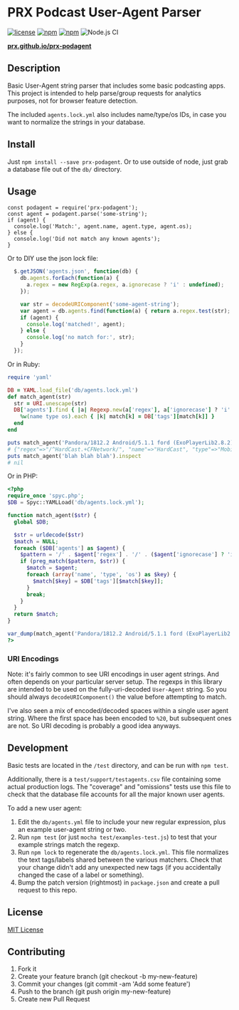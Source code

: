 # PRX Podcast User-Agent Parser

[![license](https://img.shields.io/github/license/PRX/prx-podagent.svg)](LICENSE)
[![npm](https://img.shields.io/npm/v/prx-podagent.svg)](https://www.npmjs.com/package/prx-podagent)
[![npm](https://img.shields.io/npm/dt/prx-podagent.svg)](https://www.npmjs.com/package/prx-podagent)
![Node.js CI](https://github.com/PRX/prx-podagent/workflows/Node.js%20CI/badge.svg)

**[prx.github.io/prx-podagent](https://prx.github.io/prx-podagent/)**

## Description

Basic User-Agent string parser that includes some basic podcasting apps.  This
project is intended to help parse/group requests for analytics purposes, not for
browser feature detection.

The included `agents.lock.yml` also includes name/type/os IDs, in case you want
to normalize the strings in your database.

## Install

Just `npm install --save prx-podagent`. Or to use outside of node, just grab a
database file out of the `db/` directory.

## Usage

```node
const podagent = require('prx-podagent');
const agent = podagent.parse('some-string');
if (agent) {
  console.log('Match:', agent.name, agent.type, agent.os);
} else {
  console.log('Did not match any known agents');
}
```

Or to DIY use the json lock file:

```javascript
  $.getJSON('agents.json', function(db) {
    db.agents.forEach(function(a) {
      a.regex = new RegExp(a.regex, a.ignorecase ? 'i' : undefined);
    });

    var str = decodeURIComponent('some-agent-string');
    var agent = db.agents.find(function(a) { return a.regex.test(str); });
    if (agent) {
      console.log('matched!', agent);
    } else {
      console.log('no match for:', str);
    }
  });
```

Or in Ruby:

```ruby
require 'yaml'

DB = YAML.load_file('db/agents.lock.yml')
def match_agent(str)
  str = URI.unescape(str)
  DB['agents'].find { |a| Regexp.new(a['regex'], a['ignorecase'] ? 'i' : nil).match(str) }&.tap do |match|
    %w(name type os).each { |k| match[k] = DB['tags'][match[k]] }
  end
end

puts match_agent('Pandora/1812.2 Android/5.1.1 ford (ExoPlayerLib2.8.2)').inspect
# {"regex"=>"/^HardCast.+CFNetwork/", "name"=>"HardCast", "type"=>"Mobile App", "os"=>"iOS"}
puts match_agent('blah blah blah').inspect
# nil
```

Or in PHP:

```php
<?php
require_once 'spyc.php';
$DB = Spyc::YAMLLoad('db/agents.lock.yml');

function match_agent($str) {
  global $DB;

  $str = urldecode($str)
  $match = NULL;
  foreach ($DB['agents'] as $agent) {
    $pattern = '/' . $agent['regex'] . '/' . ($agent['ignorecase'] ? 'i' : '');
    if (preg_match($pattern, $str)) {
      $match = $agent;
      foreach (array('name', 'type', 'os') as $key) {
        $match[$key] = $DB['tags'][$match[$key]];
      }
      break;
    }
  }
  return $match;
}

var_dump(match_agent('Pandora/1812.2 Android/5.1.1 ford (ExoPlayerLib2.8.2)'));
?>
```

### URI Encodings

Note: it's fairly common to see URI encodings in user agent strings.  And often
depends on your particular server setup.  The regexps in this library are
intended to be used on the fully-uri-decoded `User-Agent` string.  So you should
always `decodeURIComponent()` the value before attempting to match.

I've also seen a mix of encoded/decoded spaces within a single user agent
string.  Where the first space has been encoded to `%20`, but subsequent ones
are not.  So URI decoding is probably a good idea anyways.

## Development

Basic tests are located in the `/test` directory, and can be run with `npm test`.

Additionally, there is a `test/support/testagents.csv` file containing some actual
production logs.  The "coverage" and "omissions" tests use this file to check that
the database file accounts for all the major known user agents.

To add a new user agent:

1. Edit the `db/agents.yml` file to include your new regular expression, plus
   an example user-agent string or two.
2. Run `npm test` (or just `mocha test/examples-test.js`) to test that your
   example strings match the regexp.
3. Run `npm lock` to regenerate the `db/agents.lock.yml`.  This file normalizes
   the text tags/labels shared between the various matchers.  Check that your
   change didn't add any unexpected new tags (if you accidentally changed the
   case of a label or something).
4. Bump the patch version (rightmost) in `package.json` and create a pull
   request to this repo.

## License

[MIT License](LICENSE)

## Contributing

1. Fork it
2. Create your feature branch (git checkout -b my-new-feature)
3. Commit your changes (git commit -am 'Add some feature')
4. Push to the branch (git push origin my-new-feature)
5. Create new Pull Request

